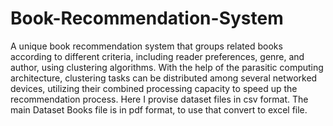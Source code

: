 # Book-Recommendation-System
A unique book recommendation system that groups related books according to different criteria, including reader preferences, genre, and author, using clustering algorithms. With the help of the parasitic computing architecture, clustering tasks can be distributed among several networked devices, utilizing their combined processing capacity to speed up the recommendation process. Here I provise dataset files in csv format. The main Dataset Books file is in pdf format, to use that convert to excel file.
